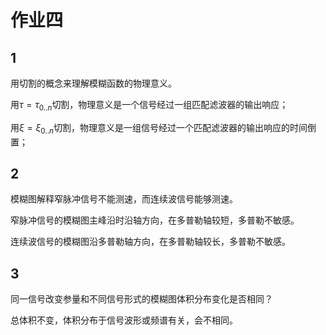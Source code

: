 作业四
=========

1
-

用切割的概念来理解模糊函数的物理意义。

用$\tau = \tau_{0..n}$切割，物理意义是一个信号经过一组匹配滤波器的输出响应；

用$\xi = \xi_{0..n}$切割，物理意义是一组信号经过一个匹配滤波器的输出响应的时间倒置；

2
-

模糊图解释窄脉冲信号不能测速，而连续波信号能够测速。

窄脉冲信号的模糊图主峰沿时沿轴方向，在多普勒轴较短，多普勒不敏感。

连续波信号的模糊图沿多普勒轴方向，在多普勒轴较长，多普勒不敏感。

3
-

同一信号改变参量和不同信号形式的模糊图体积分布变化是否相同？

总体积不变，体积分布于信号波形或频谱有关，会不相同。

